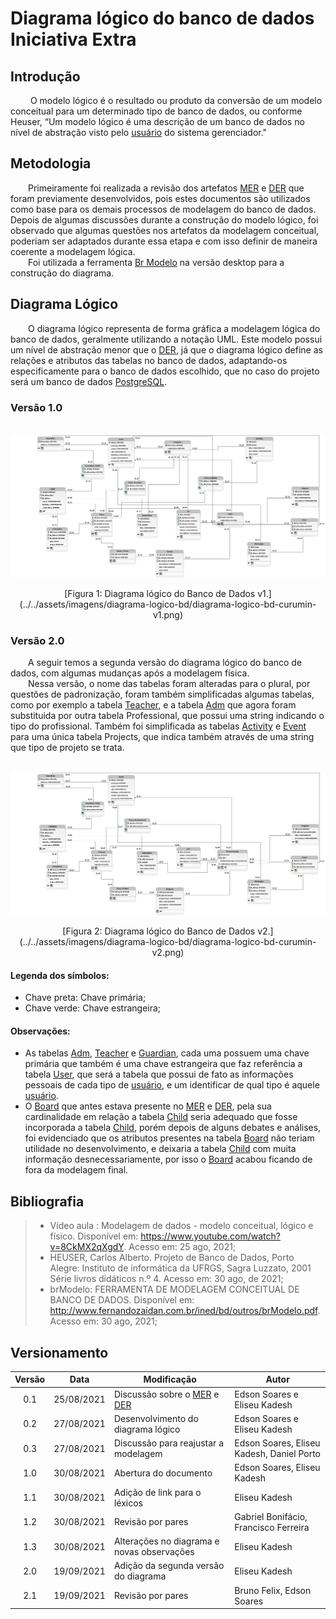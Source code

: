 # Diagrama lógico do banco de dados <br> <span class="rotulo-extra">Iniciativa Extra</span>
 
## Introdução
&emsp;&emsp; O modelo lógico é o resultado ou produto da conversão de um modelo conceitual para um determinado tipo de banco de dados, ou conforme Heuser, “Um modelo lógico é uma descrição de um banco de dados no nível de abstração visto pelo [usuário](/2021.1_G6_Curumim/base/requisitos/modelagem/lexicos/#lexico-usuario) do sistema gerenciador."
 
## Metodologia
&emsp;&emsp;Primeiramente foi realizada a revisão dos artefatos [MER](../modelagem-estatica/MER.md) e [DER](../modelagem-estatica/DER.md) que foram previamente desenvolvidos, pois estes documentos são utilizados como base para os demais processos de modelagem do banco de dados.
Depois de algumas discussões durante a construção do modelo lógico, foi observado que algumas questões nos artefatos da modelagem conceitual, poderiam ser adaptados durante essa etapa e com isso definir de maneira coerente a modelagem lógica.<br>
&emsp;&emsp;Foi utilizada a ferramenta [Br Modelo](http://www.sis4.com/brmodelo/) na versão desktop para a construção do diagrama.
 
## Diagrama Lógico
&emsp;&emsp;O diagrama lógico representa de forma gráfica a modelagem lógica do banco de dados, geralmente utilizando a notação UML. Este modelo possui um nível de abstração menor que o [DER](../modelagem-estatica/DER.md), já que o diagrama lógico define as relações e atributos das tabelas no banco de dados, adaptando-os especificamente para o banco de dados escolhido,  que no caso do projeto será um banco de dados [PostgreSQL](https://www.postgresql.org/).

### Versão 1.0
&emsp;&emsp;
![Diagrama lógico do Banco de Dados](../../assets/imagens/diagrama-logico-bd/diagrama-logico-bd-curumin-v1.png)
<center>[Figura 1: Diagrama lógico do Banco de Dados v1.](../../assets/imagens/diagrama-logico-bd/diagrama-logico-bd-curumin-v1.png)</center>

### Versão 2.0
&emsp;&emsp;A seguir temos a segunda versão do diagrama lógico do banco de dados, com algumas mudanças após a modelagem física.<br>
&emsp;&emsp;Nessa versão, o nome das tabelas foram alteradas para o plural, por questões de padronização, foram também simplificadas algumas tabelas, como por exemplo a tabela [Teacher](../../../base/requisitos/modelagem/lexicos/#lexico-professor), e a tabela [Adm](../../../base/requisitos/modelagem/lexicos/#lexico-administrador) que agora foram substituida por outra tabela Professional, que possui uma string indicando o tipo do profissional. Também foi simplificada as tabelas [Activity](../../../base/requisitos/modelagem/lexicos/#lexico-atividade) e [Event](../../../base/requisitos/modelagem/lexicos/#lexico-evento) para uma única tabela Projects, que indica também através de uma string que tipo de projeto se trata.

&emsp;&emsp;
![Diagrama lógico do Banco de Dados](../../assets/imagens/diagrama-logico-bd/diagrama-logico-bd-curumin-v2.png)
<center>[Figura 2: Diagrama lógico do Banco de Dados v2.](../../assets/imagens/diagrama-logico-bd/diagrama-logico-bd-curumin-v2.png)</center>

 
#### **Legenda dos símbolos**:<br>
- Chave preta: Chave primária;
- Chave verde: Chave estrangeira;
 
#### **Observações**:<br>
- As tabelas [Adm](../../../base/requisitos/modelagem/lexicos/#lexico-administador), [Teacher](../../../base/requisitos/modelagem/lexicos/#lexico-professor) e [Guardian](../../../base/requisitos/modelagem/lexicos/#lexico-responsavel), cada uma possuem uma chave primária que também é uma chave estrangeira que faz referência a tabela [User](../../../base/requisitos/modelagem/lexicos/#lexico-usuario), que será a tabela que possui de fato as informações pessoais de cada tipo de [usuário](../../../base/requisitos/modelagem/lexicos/#lexico-usuario), e um identificar de qual tipo é aquele [usuário](../../../base/requisitos/modelagem/lexicos/#lexico-usuario).
- O [Board](../../../base/requisitos/modelagem/lexicos/#lexico-mural) que antes estava presente no [MER](../modelagem-estatica/MER.md) e [DER](../modelagem-estatica/DER.md), pela sua cardinalidade em relação a tabela [Child](../../../base/requisitos/modelagem/lexicos/#lexico-crianca) seria adequado que fosse incorporada a tabela [Child](../../../base/requisitos/modelagem/lexicos/#lexico-crianca), porém depois de alguns debates e análises, foi evidenciado que os atributos presentes na tabela [Board](../../../base/requisitos/modelagem/lexicos/#lexico-mural) não teriam utilidade no desenvolvimento, e deixaria a tabela [Child](../../../base/requisitos/modelagem/lexicos/#lexico-crianca) com muita informação desnecessariamente, por isso o [Board](../../../base/requisitos/modelagem/lexicos/#lexico-mural) acabou ficando de fora da modelagem final.
 
 
## Bibliografia
> - Vídeo aula : Modelagem de dados - modelo conceitual, lógico e físico. Disponível em: <https://www.youtube.com/watch?v=8CkMX2qXgdY>. Acesso em: 25 ago, 2021;
> - HEUSER, Carlos Alberto. Projeto de Banco de Dados, Porto Alegre: Instituto de informática da UFRGS, Sagra Luzzato, 2001 Série livros didáticos n.º 4. Acesso em: 30 ago, de 2021;
> - brModelo: FERRAMENTA DE MODELAGEM CONCEITUAL DE BANCO DE DADOS. Disponível em:
<http://www.fernandozaidan.com.br/ined/bd/outros/brModelo.pdf>. Acesso em: 30 ago, 2021;
 
 
## Versionamento
| Versão | Data | Modificação | Autor |
| :-: | -- | -- | -- |
| 0.1 | 25/08/2021 | Discussão sobre o [MER](../modelagem-estatica/MER.md) e [DER](../modelagem-estatica/DER.md) | Edson Soares e Eliseu Kadesh |
| 0.2 | 27/08/2021 | Desenvolvimento do diagrama lógico   | Edson Soares e Eliseu Kadesh |
| 0.3 | 27/08/2021 | Discussão para reajustar a modelagem | Edson Soares, Eliseu Kadesh, Daniel Porto |
| 1.0 | 30/08/2021 | Abertura do documento          | Edson Soares, Eliseu Kadesh |
| 1.1 | 30/08/2021 | Adição de link para o léxicos  | Eliseu Kadesh |
| 1.2 | 30/08/2021 | Revisão por pares              | Gabriel Bonifácio, Francisco Ferreira |
| 1.3 | 30/08/2021 | Alterações no diagrama e novas observações | Eliseu Kadesh |
| 2.0 | 19/09/2021 | Adição da segunda versão do diagrama | Eliseu Kadesh |
| 2.1 | 19/09/2021 | Revisão por pares                    | Bruno Felix, Edson Soares |